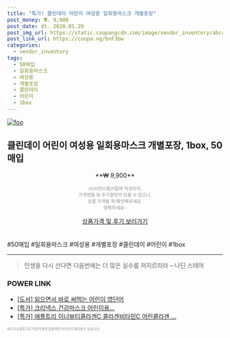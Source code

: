 ```yaml
--- 
title: "특가! 클린데이 어린이 여성용 일회용마스크 개별포장" 
post_money: ₩. 9,900 
post_date: dt. 2020.01.29 
post_img_url: https://static.coupangcdn.com/image/vendor_inventory/abcc/5448c9d576994399edeac2a770e6d673a2cdb5992290b7f70c656781cf6b.jpg 
post_link_url: https://coupa.ng/bnF3bw 
categories: 
  - vendor_inventory 
tags: 
  - 50매입 
  - 일회용마스크 
  - 여성용 
  - 개별포장 
  - 클린데이 
  - 어린이 
  - 1box 
--- 
```

[![foo](https://static.coupangcdn.com/image/vendor_inventory/abcc/5448c9d576994399edeac2a770e6d673a2cdb5992290b7f70c656781cf6b.jpg)](https://coupa.ng/bnF3bw) 

## 클린데이 어린이 여성용 일회용마스크 개별포장, 1box, 50매입 
<p style="text-align: center;">**₩ 9,900**</p> 
<p style="text-align: center;"><span style="color: #898c8f; font-family: Georgia,Times,serif; font-size: 0.75em;">2020년01월29일에 작성되어, <br>가격변동 및 추가할인이 있을 수 있으니,<br> 상품 가격을 꼭!확인해주세요.<br>행복하세요~</span> 
</p>	 
<div markdown="0" style="text-align: center;"><a href="https://coupa.ng/bnF3bw" class="btn btn--success">상품가격 및 후기 보러가기</a></div> 
<br><br> 
  #50매입 #일회용마스크 #여성용 #개별포장 #클린데이 #어린이 #1box 
<hr> 

> 인생을 다시 산다면 다음번에는 더 많은 실수를 저지르리라 – 나딘 스테어 


### POWER LINK

* <a href="https://blog.naver.com/fasyy4321/221781386691" target="_blank">[도서] 읽으면서 바로 써먹는 어린이 영단어</a>
* <a href="https://blog.naver.com/santokki14/221790254922" target="_blank">[특가] 크리넥스 건강마스크 어린이용...</a>
* <a href="https://blog.naver.com/sakai111/221787994062" target="_blank">[특가] 애플트리 이너뷰티콜라겐C 콜라겐비타민C 어린콜라겐 ...</a>

<span style="color: #898c8f; font-family: Georgia,Times,serif; font-size: 0.55em;">파트너스활동으로 작성자에게 일정액의 커미션이 제공될수 있습니다.</span> 
